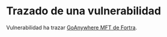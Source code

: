 # Trazado de una vulnerabilidad

Vulnerabilidad ha trazar [GoAnywhere MFT de Fortra](https://www.incibe.es/empresas/avisos/vulnerabilidad-critica-de-omision-de-autenticacion-en-goanywhere-mft-de-fortra).


